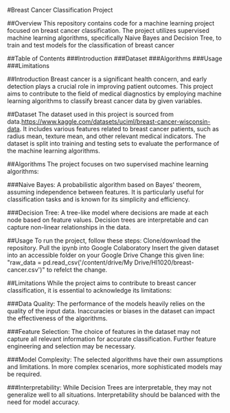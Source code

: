 #Breast Cancer Classification Project

##Overview
This repository contains code for a machine learning project focused on breast cancer classification. The project utilizes supervised machine learning algorithms, specifically Naive Bayes and Decision Tree, to train and test models for the classification of breast cancer 

##Table of Contents
###Introduction
###Dataset
###Algorithms
###Usage
###Limitations

##Introduction
Breast cancer is a significant health concern, and early detection plays a crucial role in improving patient outcomes. This project aims to contribute to the field of medical diagnostics by employing machine learning algorithms to classify breast cancer data by given variables.

##Dataset
The dataset used in this project is sourced from data.https://www.kaggle.com/datasets/uciml/breast-cancer-wisconsin-data. It includes various features related to breast cancer patients, such as radius mean, texture mean, and other relevant medical indicators. The dataset is split into training and testing sets to evaluate the performance of the machine learning algorithms.

##Algorithms
The project focuses on two supervised machine learning algorithms:

###Naive Bayes:
A probabilistic algorithm based on Bayes' theorem, assuming independence between features. It is particularly useful for classification tasks and is known for its simplicity and efficiency.

###Decision Tree:
A tree-like model where decisions are made at each node based on feature values. Decision trees are interpretable and can capture non-linear relationships in the data.

##Usage
To run the project, follow these steps:
Clone/download the repository.
Pull the ipynb into Google Colaboratory
Insert the given dataset into an accessible folder on your Google Drive
Change this given line: "raw_data = pd.read_csv('/content/drive/My Drive/HI1020/breast-cancer.csv')" to refelct the change.

##Limitations
While the project aims to contribute to breast cancer classification, it is essential to acknowledge its limitations:

###Data Quality:
The performance of the models heavily relies on the quality of the input data. Inaccuracies or biases in the dataset can impact the effectiveness of the algorithms.

###Feature Selection:
The choice of features in the dataset may not capture all relevant information for accurate classification. Further feature engineering and selection may be necessary.

###Model Complexity:
The selected algorithms have their own assumptions and limitations. In more complex scenarios, more sophisticated models may be required.

###Interpretability:
While Decision Trees are interpretable, they may not generalize well to all situations. Interpretability should be balanced with the need for model accuracy.


